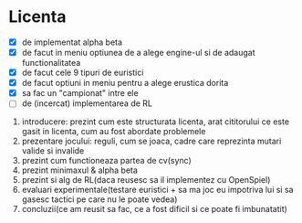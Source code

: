 # Licenta
- [x] de implementat alpha beta
- [x] de facut in meniu optiunea de a alege engine-ul si de adaugat functionalitatea
- [x] de facut cele 9 tipuri de euristici 
- [x] de facut optiuni in meniu pentru a alege erustica dorita
- [x] sa fac un "campionat" intre ele
- [ ] de (incercat) implementarea de RL

1. introducere: prezint cum este structurata licenta, arat cititorului ce este gasit in licenta, 
cum au fost abordate problemele
2. prezentare jocului: reguli, cum se joaca, cadre care reprezinta mutari valide si invalide
3. prezint cum functioneaza partea de cv(sync)
4. prezint minimaxul & alpha beta
5. prezint si alg de RL(daca reusesc sa il implementez cu OpenSpiel)
6. evaluari experimentale(testare euristici + sa ma joc eu impotriva lui si sa gasesc 
tactici pe care nu le poate vedea)
7. concluzii(ce am reusit sa fac, ce a fost dificil si ce poate fi imbunatatit)
